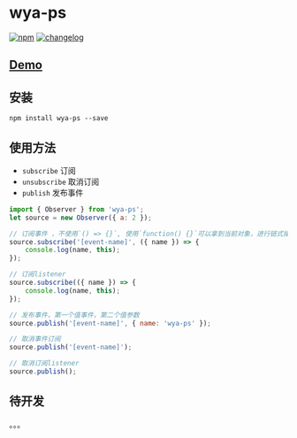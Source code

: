 # wya-ps
[![npm][npm-image]][npm-url] [![changelog][changelog-image]][changelog-url]

## [Demo](https://wya-team.github.io/wya-ps/demo/index.html)

## 安装

```vim
npm install wya-ps --save
```

## 使用方法

- `subscribe` 订阅
- `unsubscribe` 取消订阅
- `publish` 发布事件

```js
import { Observer } from 'wya-ps';
let source = new Observer({ a: 2 });

// 订阅事件 ，不使用`() => {}`, 使用`function() {}`可以拿到当前对象，进行链式操作
source.subscribe('[event-name]', ({ name }) => {
	console.log(name, this);
});

// 订阅listener
source.subscribe(({ name }) => {
	console.log(name, this);
});

// 发布事件，第一个值事件，第二个值参数
source.publish('[event-name]', { name: 'wya-ps' }); 

// 取消事件订阅
source.publish('[event-name]');

// 取消订阅listener
source.publish();
```

## 待开发
。。。

<!--  以下内容无视  -->
[changelog-image]: https://img.shields.io/badge/changelog-md-blue.svg
[changelog-url]: CHANGELOG.md

[npm-image]: https://img.shields.io/npm/v/wya-ps.svg
[npm-url]: https://www.npmjs.com/package/wya-ps
